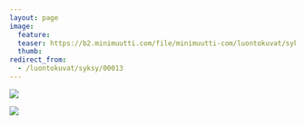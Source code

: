 ```yaml
---
layout: page
image:
  feature:
  teaser: https://b2.minimuutti.com/file/minimuutti-com/luontokuvat/syksy/IMG27512-245px.jpg
  thumb:
redirect_from:
  - /luontokuvat/syksy/00013
---
```


![](https://b2.minimuutti.com/file/minimuutti-com/luontokuvat/kes%C3%A4/2/DSC13865-800px.jpg)

![](https://b2.minimuutti.com/file/minimuutti-com/luontokuvat/syksy/IMG27512-800px.jpg)
